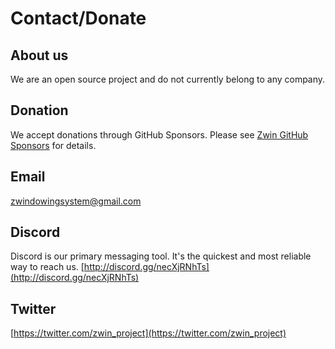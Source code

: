 # Contact/Donate

## About us
We are an open source project and do not currently belong to any company.

## Donation
We accept donations through GitHub Sponsors. Please see [Zwin GitHub Sponsors](https://github.com/sponsors/zwin-project) for details.

## Email
[zwindowingsystem@gmail.com](mailto:zwindowingsystem@gmail.com)

## Discord
Discord is our primary messaging tool. It's the quickest and most reliable way to reach us.
[http://discord.gg/necXjRNhTs](http://discord.gg/necXjRNhTs)

## Twitter
[https://twitter.com/zwin_project](https://twitter.com/zwin_project)

